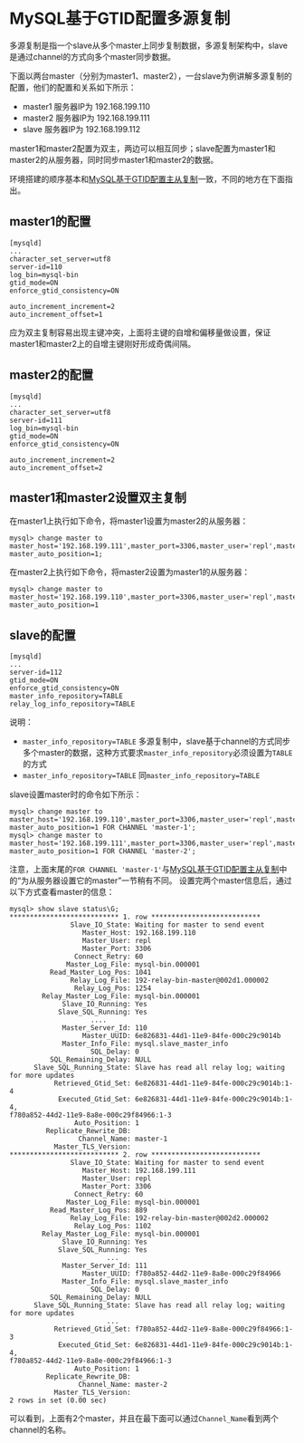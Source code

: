 # MySQL基于GTID配置多源复制
多源复制是指一个slave从多个master上同步复制数据，多源复制架构中，slave是通过channel的方式向多个master同步数据。

下面以两台master（分别为master1、master2），一台slave为例讲解多源复制的配置，他们的配置和关系如下所示：
- master1 服务器IP为 192.168.199.110
- master2 服务器IP为 192.168.199.111
- slave 服务器IP为 192.168.199.112

master1和master2配置为双主，两边可以相互同步；slave配置为master1和master2的从服务器，同时同步master1和master2的数据。

环境搭建的顺序基本和[MySQL基于GTID配置主从复制](MySQL基于GTID配置主从复制.md)一致，不同的地方在下面指出。

## master1的配置
```
[mysqld]
...
character_set_server=utf8
server-id=110
log_bin=mysql-bin
gtid_mode=ON
enforce_gtid_consistency=ON

auto_increment_increment=2
auto_increment_offset=1
```
应为双主复制容易出现主键冲突，上面将主键的自增和偏移量做设置，保证master1和master2上的自增主键刚好形成奇偶间隔。

## master2的配置
```
[mysqld]
...
character_set_server=utf8
server-id=111
log_bin=mysql-bin
gtid_mode=ON
enforce_gtid_consistency=ON

auto_increment_increment=2
auto_increment_offset=2
```

## master1和master2设置双主复制
在master1上执行如下命令，将master1设置为master2的从服务器：
```
mysql> change master to master_host='192.168.199.111',master_port=3306,master_user='repl',master_password='repl', master_auto_position=1;
```

在master2上执行如下命令，将master2设置为master1的从服务器：
```
mysql> change master to master_host='192.168.199.110',master_port=3306,master_user='repl',master_password='repl', master_auto_position=1
```

## slave的配置
```
[mysqld]
...
server-id=112
gtid_mode=ON
enforce_gtid_consistency=ON
master_info_repository=TABLE
relay_log_info_repository=TABLE
```
说明：
- `master_info_repository=TABLE` 多源复制中，slave基于channel的方式同步多个master的数据，这种方式要求`master_info_repository`必须设置为`TABLE`的方式
- `master_info_repository=TABLE` 同`master_info_repository=TABLE`

slave设置master时的命令如下所示：
```
mysql> change master to master_host='192.168.199.110',master_port=3306,master_user='repl',master_password='repl', master_auto_position=1 FOR CHANNEL 'master-1';
mysql> change master to master_host='192.168.199.111',master_port=3306,master_user='repl',master_password='repl', master_auto_position=1 FOR CHANNEL 'master-2';
```
注意，上面末尾的`FOR CHANNEL 'master-1'`与[MySQL基于GTID配置主从复制](MySQL基于GTID配置主从复制.md)中的“为从服务器设置它的master”一节稍有不同。
设置完两个master信息后，通过以下方式查看master的信息：
```
mysql> show slave status\G;
*************************** 1. row ***************************
               Slave_IO_State: Waiting for master to send event
                  Master_Host: 192.168.199.110
                  Master_User: repl
                  Master_Port: 3306
                Connect_Retry: 60
              Master_Log_File: mysql-bin.000001
          Read_Master_Log_Pos: 1041
               Relay_Log_File: 192-relay-bin-master@002d1.000002
                Relay_Log_Pos: 1254
        Relay_Master_Log_File: mysql-bin.000001
             Slave_IO_Running: Yes
            Slave_SQL_Running: Yes
                    ....
             Master_Server_Id: 110
                  Master_UUID: 6e826831-44d1-11e9-84fe-000c29c9014b
             Master_Info_File: mysql.slave_master_info
                    SQL_Delay: 0
          SQL_Remaining_Delay: NULL
      Slave_SQL_Running_State: Slave has read all relay log; waiting for more updates
           Retrieved_Gtid_Set: 6e826831-44d1-11e9-84fe-000c29c9014b:1-4
            Executed_Gtid_Set: 6e826831-44d1-11e9-84fe-000c29c9014b:1-4,
f780a852-44d2-11e9-8a8e-000c29f84966:1-3
                Auto_Position: 1
         Replicate_Rewrite_DB: 
                 Channel_Name: master-1
           Master_TLS_Version: 
*************************** 2. row ***************************
               Slave_IO_State: Waiting for master to send event
                  Master_Host: 192.168.199.111
                  Master_User: repl
                  Master_Port: 3306
                Connect_Retry: 60
              Master_Log_File: mysql-bin.000001
          Read_Master_Log_Pos: 889
               Relay_Log_File: 192-relay-bin-master@002d2.000002
                Relay_Log_Pos: 1102
        Relay_Master_Log_File: mysql-bin.000001
             Slave_IO_Running: Yes
            Slave_SQL_Running: Yes
                        ...
             Master_Server_Id: 111
                  Master_UUID: f780a852-44d2-11e9-8a8e-000c29f84966
             Master_Info_File: mysql.slave_master_info
                    SQL_Delay: 0
          SQL_Remaining_Delay: NULL
      Slave_SQL_Running_State: Slave has read all relay log; waiting for more updates
                        ...
           Retrieved_Gtid_Set: f780a852-44d2-11e9-8a8e-000c29f84966:1-3
            Executed_Gtid_Set: 6e826831-44d1-11e9-84fe-000c29c9014b:1-4,
f780a852-44d2-11e9-8a8e-000c29f84966:1-3
                Auto_Position: 1
         Replicate_Rewrite_DB: 
                 Channel_Name: master-2
           Master_TLS_Version: 
2 rows in set (0.00 sec)
```
可以看到，上面有2个master，并且在最下面可以通过`Channel_Name`看到两个channel的名称。